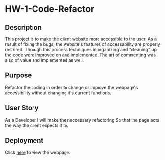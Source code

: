 # HW-1-Code-Refactor

## Description

This project is to make the client website more accessible to the user. As a result of fixing the bugs, the website's features of accessability are properly restored. Through this process techniques in organizing and "cleaning" up the code were improved on and implemented. The art of commenting was also of value and implemented as well.

## Purpose

Refactor the coding in order to change or improve the webpage's accessibility without changing it's current functions.

## User Story

As a Developer
I will make the neccessary refactoring
So that the page acts the way the client expects it to.

## Deployment

Click [here](https://ajfigueroa83.github.io/HW-1-Code-Refactor/) to view the webpage.


